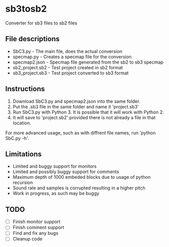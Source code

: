 # sb3tosb2
Converter for sb3 files to sb2 files

## File descriptions
* SbC3.py - The main file, does the actual conversion
* specmap.py - Creates a specmap file for the conversion
* specmap2.json - Specmap file generated from the sb2 to sb3 specmap
* sb2_project.sb2 - Test project created in sb2 format
* sb3_project.sb3 - Test project converted to sb3 format

## Instructions
1. Download SbC3.py and specmap2.json into the same folder.
2. Put the .sb3 file in the same folder and name it 'project.sb3'
3. Run SbC3.py with Python 3. It is possible that it will work with Python 2.
4. It will save to 'project.sb2' provided there is not already a file in that location. 

For more advanced usage, such as with diffrent file names, run 'python SbC.py -h'.

## Limitations
- Limited and buggy support for monitors
- Limited and possibly buggy support for comments
- Maximum depth of 1000 embeded blocks due to usage of python recursion
- Sound rate and samples is corrupted resulting in a higher pitch
- Work in progress, as such may be buggy

## TODO
- [ ] Finish monitor support
- [ ] Finish comment support
- [ ] Find and fix any bugs
- [ ] Cleanup code
